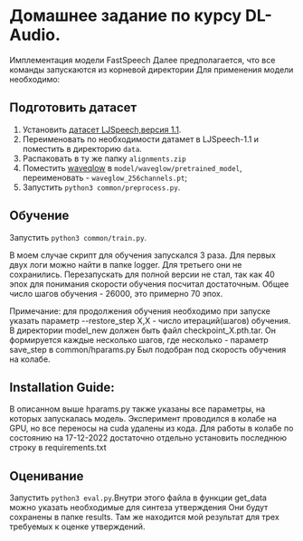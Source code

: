 # Домашнее задание по курсу DL-Audio. 
Имплементация модели FastSpeech
Далее предполагается, что все команды запускаются из корневой директории
Для применения модели необходимо:
## Подготовить датасет
1. Установить [датасет LJSpeech,версия 1.1](https://keithito.com/LJ-Speech-Dataset/).
2. Переименовать по необходимости датамет в LJSpeech-1.1 и поместить в директорию `data`.
3. Распаковать в ту же папку `alignments.zip`
4. Поместить [waveqlow](https://drive.google.com/file/d/1WsibBTsuRg_SF2Z6L6NFRTT-NjEy1oTx/view?usp=sharing) в `model/waveglow/pretrained_model`, переименовать - `waveglow_256channels.pt`;
5. Запустить  `python3 common/preprocess.py`.

## Обучение
Запустить `python3 common/train.py`.

В моем случае скрипт для обучения запускался 3 раза. Для первых двух логи можно найти в папке logger.
Для третьего они не сохранились. Перезапускать для полной версии не стал, так как 40 эпох для понимания скорости
обучения посчитал достаточным. Общее число шагов обучения - 26000, это примерно 70 эпох.

Примечание: для продолжения обучения необходимо при запуске указать параметр --restore_step X,X - число итераций(шагов) обучения. 
В директории model_new должен быть файл checkpoint_X.pth.tar. Он формируется каждые несколько шагов, где несколько - параметр 
save_step в common/hparams.py Был подобран под скорость обучения на колабе.

## Installation Guide:  
В описанном выше hparams.py также указаны все параметры, на которых запускалась модель. Эксперимент
проводился в колабе на GPU, но все переносы на cuda удалены из кода. Для работы в колабе по состоянию на 17-12-2022 
достаточно отдельно установить последнюю строку в requirements.txt   

## Оценивание
Запустить `python3 eval.py`.Внутри этого файла в функции get_data можно указать необходимые для синтеза утверждения
Они будут сохранены в папке results. Там же находится мой результат для трех требуемых к оценке утверждений.



